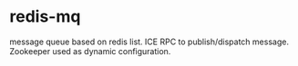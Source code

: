 redis-mq
========

message queue based on redis list. ICE RPC to publish/dispatch message. Zookeeper used as dynamic configuration.
